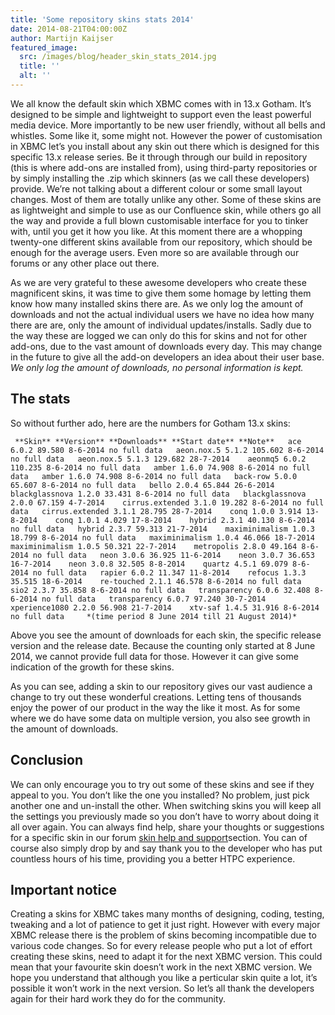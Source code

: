 ```yaml
---
title: 'Some repository skins stats 2014'
date: 2014-08-21T04:00:00Z
author: Martijn Kaijser
featured_image:
  src: /images/blog/header_skin_stats_2014.jpg
  title: ''
  alt: ''
---
```

We all know the default skin which XBMC comes with in 13.x Gotham. It’s designed to be simple and lightweight to support even the least powerful media device. More importantly to be new user friendly, without all bells and whistles. Some like it, some might not. However the power of customisation in XBMC let’s you install about any skin out there which is designed for this specific 13.x release series. Be it through through our build in repository (this is where add-ons are installed from), using third-party repositories or by simply installing the .zip which skinners (as we call these developers) provide. We’re not talking about a different colour or some small layout changes. Most of them are totally unlike any other. Some of these skins are as lightweight and simple to use as our Confluence skin, while others go all the way and provide a full blown customisable interface for you to tinker with, until you get it how you like. At this moment there are a whopping twenty-one different skins available from our repository, which should be enough for the average users. Even more so are available through our forums or any other place out there.

 As we are very grateful to these awesome developers who create these magnificent skins, it was time to give them some homage by letting them know how many installed skins there are. As we only log the amount of downloads and not the actual individual users we have no idea how many there are are, only the amount of individual updates/installs. Sadly due to the way these are logged we can only do this for skins and not for other add-ons, due to the vast amount of downloads every day. This may change in the future to give all the add-on developers an idea about their user base. *We only log the amount of downloads, no personal information is kept.*

 The stats
---------

 So without further ado, here are the numbers for Gotham 13.x skins:

     **Skin** **Version** **Downloads** **Start date** **Note**   ace 6.0.2 89.580 8-6-2014 no full data   aeon.nox.5 5.1.2 105.602 8-6-2014 no full data   aeon.nox.5 5.1.3 129.682 28-7-2014    aeonmq5 6.0.2 110.235 8-6-2014 no full data   amber 1.6.0 74.908 8-6-2014 no full data   amber 1.6.0 74.908 8-6-2014 no full data   back-row 5.0.0 65.607 8-6-2014 no full data   bello 2.0.4 65.844 26-6-2014    blackglassnova 1.2.0 33.431 8-6-2014 no full data   blackglassnova 2.0.0 67.159 4-7-2014    cirrus.extended 3.1.0 19.282 8-6-2014 no full data   cirrus.extended 3.1.1 28.795 28-7-2014    conq 1.0.0 3.914 13-8-2014    conq 1.0.1 4.029 17-8-2014    hybrid 2.3.1 40.130 8-6-2014 no full data   hybrid 2.3.7 59.313 21-7-2014    maximinimalism 1.0.3 18.799 8-6-2014 no full data   maximinimalism 1.0.4 46.066 18-7-2014    maximinimalism 1.0.5 50.321 22-7-2014    metropolis 2.8.0 49.164 8-6-2014 no full data   neon 3.0.6 36.925 11-6-2014    neon 3.0.7 36.653 16-7-2014    neon 3.0.8 32.505 8-8-2014    quartz 4.5.1 69.079 8-6-2014 no full data   rapier 6.0.2 11.347 11-8-2014    refocus 1.3.3 35.515 18-6-2014    re-touched 2.1.1 46.578 8-6-2014 no full data   sio2 2.3.7 35.858 8-6-2014 no full data   transparency 6.0.6 32.408 8-6-2014 no full data   transparency 6.0.7 97.240 30-7-2014    xperience1080 2.2.0 56.908 21-7-2014    xtv-saf 1.4.5 31.916 8-6-2014 no full data     *(time period 8 June 2014 till 21 August 2014)*

 Above you see the amount of downloads for each skin, the specific release version and the release date. Because the counting only started at 8 June 2014, we cannot provide full data for those. However it can give some indication of the growth for these skins.

 As you can see, adding a skin to our repository gives our vast audience a change to try out these wonderful creations. Letting tens of thousands enjoy the power of our product in the way the like it most. As for some where we do have some data on multiple version, you also see growth in the amount of downloads.

  

 Conclusion
----------

 We can only encourage you to try out some of these skins and see if they appeal to you. You don’t like the one you installed? No problem, just pick another one and un-install the other. When switching skins you will keep all the settings you previously made so you don’t have to worry about doing it all over again. You can always find help, share your thoughts or suggestions for a specific skin in our forum [skin help and support](https://forum.kodi.tv/forumdisplay.php?fid=67)section. You can of course also simply drop by and say thank you to the developer who has put countless hours of his time, providing you a better HTPC experience.

  

 Important notice
----------------

 Creating a skins for XBMC takes many months of designing, coding, testing, tweaking and a lot of patience to get it just right. However with every major XBMC release there is the problem of skins becoming incompatible due to various code changes. So for every release people who put a lot of effort creating these skins, need to adapt it for the next XBMC version. This could mean that your favourite skin doesn’t work in the next XBMC version. We hope you understand that although you like a perticular skin quite a lot, it’s possible it won’t work in the next version. So let’s all thank the developers again for their hard work they do for the community.

  

 